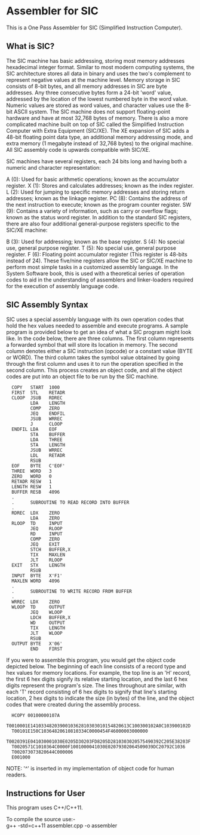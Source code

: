 # Assembler for SIC


This is a One Pass Assembler for SIC (Simplified Instruction Computer).

## What is SIC? ##

The SIC machine has basic addressing, storing most memory addresses hexadecimal integer format. Similar to most modern computing systems, the SIC architecture stores all data in binary and uses the two's complement to represent negative values at the machine level. Memory storage in SIC consists of 8-bit bytes, and all memory addresses in SIC are byte addresses. Any three consecutive bytes form a 24-bit 'word' value, addressed by the location of the lowest numbered byte in the word value. Numeric values are stored as word values, and character values use the 8-bit ASCII system. The SIC machine does not support floating-point hardware and have at most 32,768 bytes of memory. There is also a more complicated machine built on top of SIC called the Simplified Instruction Computer with Extra Equipment (SIC/XE). The XE expansion of SIC adds a 48-bit floating point data type, an additional memory addressing mode, and extra memory (1 megabyte instead of 32,768 bytes) to the original machine. All SIC assembly code is upwards compatible with SIC/XE.

SIC machines have several registers, each 24 bits long and having both a numeric and character representation:

A (0): Used for basic arithmetic operations; known as the accumulator register.
X (1): Stores and calculates addresses; known as the index register.
L (2): Used for jumping to specific memory addresses and storing return addresses; known as the linkage register.
PC (8): Contains the address of the next instruction to execute; known as the program counter register.
SW (9): Contains a variety of information, such as carry or overflow flags; known as the status word register.
In addition to the standard SIC registers, there are also four additional general-purpose registers specific to the SIC/XE machine:

B (3): Used for addressing; known as the base register.
S (4): No special use, general purpose register.
T (5): No special use, general purpose register.
F (6): Floating point accumulator register (This register is 48-bits instead of 24).
These five/nine registers allow the SIC or SIC/XE machine to perform most simple tasks in a customized assembly language. In the System Software book, this is used with a theoretical series of operation codes to aid in the understanding of assemblers and linker-loaders required for the execution of assembly language code.

## SIC Assembly Syntax ##

SIC uses a special assembly language with its own operation codes that hold the hex values needed to assemble and execute programs. A sample program is provided below to get an idea of what a SIC program might look like. In the code below, there are three columns. The first column represents a forwarded symbol that will store its location in memory. The second column denotes either a SIC instruction (opcode) or a constant value (BYTE or WORD). The third column takes the symbol value obtained by going through the first column and uses it to run the operation specified in the second column. This process creates an object code, and all the object codes are put into an object file to be run by the SIC machine.

      COPY   START  1000
      FIRST  STL    RETADR
      CLOOP  JSUB   RDREC
             LDA    LENGTH
             COMP   ZERO
             JEQ    ENDFIL
             JSUB   WRREC
             J      CLOOP
      ENDFIL LDA    EOF
             STA    BUFFER
             LDA    THREE
             STA    LENGTH
             JSUB   WRREC
             LDL    RETADR
             RSUB
      EOF    BYTE   C'EOF'
      THREE  WORD   3
      ZERO   WORD   0
      RETADR RESW   1
      LENGTH RESW   1
      BUFFER RESB   4096
      .
      .      SUBROUTINE TO READ RECORD INTO BUFFER
      .
      RDREC  LDX    ZERO
             LDA    ZERO
      RLOOP  TD     INPUT
             JEQ    RLOOP
             RD     INPUT
             COMP   ZERO
             JEQ    EXIT
             STCH   BUFFER,X
             TIX    MAXLEN
             JLT    RLOOP
      EXIT   STX    LENGTH
             RSUB
      INPUT  BYTE   X'F1'
      MAXLEN WORD   4096
      .
      .      SUBROUTINE TO WRITE RECORD FROM BUFFER
      .
      WRREC  LDX    ZERO
      WLOOP  TD     OUTPUT
             JEQ    WLOOP
             LDCH   BUFFER,X
             WD     OUTPUT
             TIX    LENGTH
             JLT    WLOOP
             RSUB
      OUTPUT BYTE   X'06'
             END    FIRST

If you were to assemble this program, you would get the object code depicted below. The beginning of each line consists of a record type and hex values for memory locations. For example, the top line is an 'H' record, the first 6 hex digits signify its relative starting location, and the last 6 hex digits represent the program's size. The lines throughout are similar, with each 'T' record consisting of 6 hex digits to signify that line's starting location, 2 hex digits to indicate the size (in bytes) of the line, and the object codes that were created during the assembly process.

      HCOPY 00100000107A
      T0010001E1410334820390010362810303010154820613C100300102A0C103900102D
      T00101E150C10364820610810334C0000454F46000003000000
      T0020391E041030001030E0205D30203FD8205D2810303020575490392C205E38203F
      T0020571C1010364C0000F1001000041030E02079302064509039DC20792C1036
      T002073073820644C000006
      E001000

NOTE: '^' is inserted in my implementation of object code for human readers.

## Instructions for User ##

This program uses C++/C++11.

To compile the source use:-  
g++ -std=c++11 assembler.cpp -o assembler

